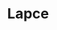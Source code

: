 ---
git: https://github.com/lapce/lapce
logohandle: lapcedev
sort: lapce
title: Lapce
website: https://lapce.dev/
---